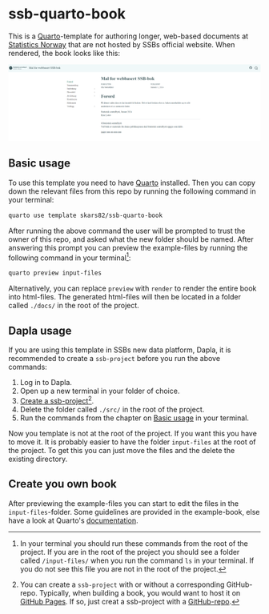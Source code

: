 # ssb-quarto-book

This is a [Quarto](https://quarto.org/)-template for authoring longer, web-based documents at [Statistics Norway](https://www.ssb.no/) that are not hosted by SSBs official website. When rendered, the book looks like this:

![Image of rendered template.](.images/template_book.png)

## Basic usage

To use this template you need to have [Quarto](https://quarto.org/) installed. Then you can copy down the relevant files from this repo by running the following command in your terminal:

```bash
quarto use template skars82/ssb-quarto-book
```
 After running the above command the user will be prompted to trust the owner of this repo, and asked what the new folder should be named. After answering this prompt you can preview the example-files by running the following command in your terminal[^1]:

```bash
quarto preview input-files 
```
Alternatively, you can replace `preview` with `render` to render the entire book into html-files. The generated html-files will then be located in a folder called `./docs/` in the root of the project.

## Dapla usage

If you are using this template in SSBs new data platform, Dapla, it is recommended to create a `ssb-project` before you run the above commands: 

1. Log in to Dapla.
2. Open up a new terminal in your folder of choice.
3. [Create a ssb-project](https://manual.dapla.ssb.no/jobbe-med-kode.html)[^2].
3. Delete the folder called `./src/` in the root of the project.
4. Run the commands from the chapter on [Basic usage](#basic-usage) in your terminal.

Now you template is not at the root of the project. If you want this you have to move it. It is probably easier to have the folder `input-files` at the root of the project. To get this you can just move the files and the delete the existing directory. 

## Create you own book

After previewing the example-files you can start to edit the files in the `input-files`-folder. Some guidelines are provided in the example-book, else have a look at Quarto's [documentation](https://quarto.org/docs/guide/).

[^1]: In your terminal you should run these commands from the root of the project. If you are in the root of the project you should see a folder  called `/input-files/` when you run the command `ls` in your terminal. If you do not see this file you are not in the root of the project.

[^2]: You can create a `ssb-project` with or without a corresponding GitHub-repo. Typically, when building a book, you would want to host it on [GitHub Pages](https://pages.github.com/). If so, just creat a ssb-project with a [GitHub-repo](https://manual.dapla.ssb.no/jobbe-med-kode.html#med-github-repo). 



